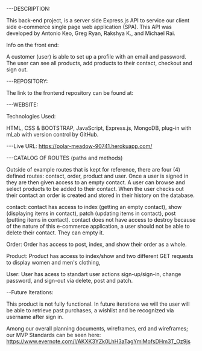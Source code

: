 
---DESCRIPTION:

This back-end project, is a server side Express.js API to service our client side e-commerce single page web application (SPA). This API was developed by Antonio Keo, Greg Ryan, Rakshya K., and Michael Rai.


Info on the front end:

A customer (user) is able to set up a profile with an email and password. The user can see all products, add products to their contact, checkout and sign out.

---REPOSITORY:

The link to the frontend repository can be found at:


---WEBSITE:

Technologies Used:

HTML, CSS & BOOTSTRAP, JavaScript, Express.js, MongoDB, plug-in with mLab with version control by GitHub.

---Live URL: https://polar-meadow-90741.herokuapp.com/

---CATALOG OF ROUTES (paths and methods)

Outside of example routes that is kept for reference, there are four (4) defined routes: contact, order, product and user. Once a user is signed in they are then given access to an empty contact. A user can browse and select products to be added to their contact. When the user checks out their contact an order is created and stored in their history on the database.

contact: contact has access to index (getting an empty contact), show (displaying items in contact), patch (updating items in contact), post (putting items in contact). contact does not have access to destroy because of the nature of this e-commerce application, a user should not be able to delete their contact. They can empty it.

Order: Order has access to post, index, and show their order as a whole.

Product: Product has access to index/show and two different GET requests to display women and men's clothing,

User: User has acess to standart user actions sign-up/sign-in, change password, and sign-out via delete, post and patch.


--Future Iterations:

This product is not fully functional. In future iterations we will the user will be able to retrieve past purchases, a wishlist and be recognized via username after sign in.

Among our overall planning documents, wireframes, erd and wireframes; our MVP Standards can be seen here:
https://www.evernote.com/l/AKXK3YZk0LhH3aTagYmiMofsDHm3T_Oz9js
